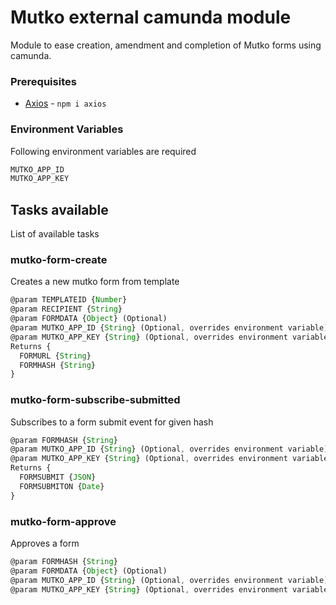 # Mutko external camunda module
Module to ease creation, amendment and completion of Mutko forms using camunda.

### Prerequisites
* [Axios](https://www.npmjs.com/package/axios) - ```npm i axios ```

### Environment Variables
Following environment variables are required
```javascript
MUTKO_APP_ID
MUTKO_APP_KEY
```

## **Tasks available**
List of available tasks

### mutko-form-create
Creates a new mutko form from template
```javascript
@param TEMPLATEID {Number}
@param RECIPIENT {String}
@param FORMDATA {Object} (Optional)
@param MUTKO_APP_ID {String} (Optional, overrides environment variable)
@param MUTKO_APP_KEY {String} (Optional, overrides environment variable)
Returns {
  FORMURL {String}
  FORMHASH {String}
}
```

### mutko-form-subscribe-submitted
Subscribes to a form submit event for given hash
```javascript
@param FORMHASH {String}
@param MUTKO_APP_ID {String} (Optional, overrides environment variable)
@param MUTKO_APP_KEY {String} (Optional, overrides environment variable)
Returns {
  FORMSUBMIT {JSON}
  FORMSUBMITON {Date}
}
```

### mutko-form-approve
Approves a form
```javascript
@param FORMHASH {String}
@param FORMDATA {Object} (Optional)
@param MUTKO_APP_ID {String} (Optional, overrides environment variable)
@param MUTKO_APP_KEY {String} (Optional, overrides environment variable)
```
